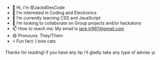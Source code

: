 - 👋 Hi, I’m @Jackd0esCode
- 👀 I’m interested in Coding and Electronics
- 🌱 I’m currently learning CSS and JavaScript
- 💞️ I’m looking to collaborate on Group projects and/or hackatons
- 📫 How to reach me: My email is jack.tr997@gmail.com
- 😄 Pronouns: They/Them
- ⚡ Fun fact: I love cats

Thanks for reading! if you have any tip i'll gladly take any type of advise :p
